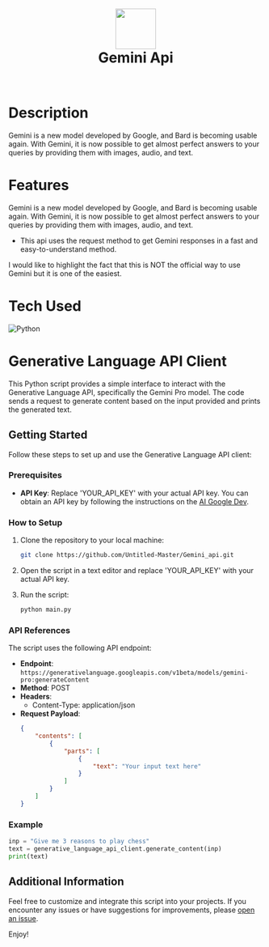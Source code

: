 <div align="center">
      <h1> <img src="[https://miro.medium.com/v2/resize:fit:720/format:webp/1*uUFFjzaVmE_1RrfcVbx2QQ.jpeg](https://ppc.land/content/images/size/w2000/2023/12/Google-Gemini-AI-2.webp)" width="80px"><br/>Gemini Api</h1>
     </div>
<p align="center"> <a href="https://github.com/Untitled-Master" target="_blank"><img alt="" src="https://img.shields.io/badge/Website-EA4C89?style=normal&logo=dribbble&logoColor=white" style="vertical-align:center" /></a> <a href="https://twitter.com/untitledmaster0" target="_blank"><img alt="" src="https://img.shields.io/badge/Twitter-1DA1F2?style=normal&logo=twitter&logoColor=white" style="vertical-align:center" /></a> <a href="https://www.instagram.com/untitledmaster/" target="_blank"><img alt="" src="https://img.shields.io/badge/Instagram-E4405F?style=normal&logo=instagram&logoColor=white" style="vertical-align:center" /></a> <a href="}" target="_blank"><img alt="" src="https://img.shields.io/badge/LinkedIn-0077B5?style=normal&logo=linkedin&logoColor=white" style="vertical-align:center" /></a> </p>

# Description
Gemini is a new model developed by Google, and Bard is becoming usable again. With Gemini, it is now possible to get almost perfect answers to your queries by providing them with images, audio, and text.

# Features
Gemini is a new model developed by Google, and Bard is becoming usable again. With Gemini, it is now possible to get almost perfect answers to your queries by providing them with images, audio, and text.

- This api uses the request method to get Gemini responses in a fast and easy-to-understand method.

I would like to highlight the fact that this is NOT the official way to use Gemini but it is one of the easiest.

# Tech Used
 ![Python](https://img.shields.io/badge/python-3670A0?style=for-the-badge&logo=python&logoColor=ffdd54)
      
# Generative Language API Client

This Python script provides a simple interface to interact with the Generative Language API, specifically the Gemini Pro model. The code sends a request to generate content based on the input provided and prints the generated text.

## Getting Started

Follow these steps to set up and use the Generative Language API client:

### Prerequisites

- **API Key**: Replace 'YOUR_API_KEY' with your actual API key. You can obtain an API key by following the instructions on the [AI Google Dev](https://ai.google.dev/tutorials/setup).

### How to Setup

1. Clone the repository to your local machine:

    ```bash
    git clone https://github.com/Untitled-Master/Gemini_api.git
    ```

2. Open the script in a text editor and replace 'YOUR_API_KEY' with your actual API key.

3. Run the script:

    ```bash
    python main.py
    ```

### API References

The script uses the following API endpoint:

- **Endpoint**: `https://generativelanguage.googleapis.com/v1beta/models/gemini-pro:generateContent`
- **Method**: POST
- **Headers**: 
  - Content-Type: application/json
- **Request Payload**:
  ```json
  {
      "contents": [
          {
              "parts": [
                  {
                      "text": "Your input text here"
                  }
              ]
          }
      ]
  }
  ```

### Example

```python
inp = "Give me 3 reasons to play chess"
text = generative_language_api_client.generate_content(inp)
print(text)
```

## Additional Information

Feel free to customize and integrate this script into your projects. If you encounter any issues or have suggestions for improvements, please [open an issue](https://github.com/Untitled-Master/Gemini_api/issues).

Enjoy!
<!-- </> with 💛 by readMD (https://readmd.itsvg.in) -->
    
